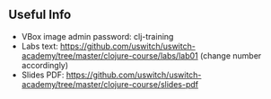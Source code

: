 ## Useful Info

* VBox image admin password: clj-training
* Labs text: https://github.com/uswitch/uswitch-academy/tree/master/clojure-course/labs/lab01 (change number accordingly)
* Slides PDF: https://github.com/uswitch/uswitch-academy/tree/master/clojure-course/slides-pdf
